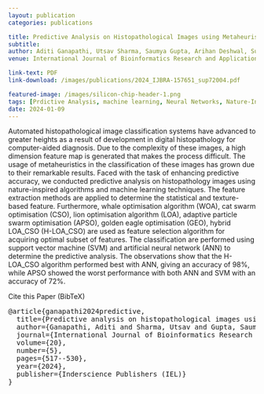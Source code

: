 ```yaml
---
layout: publication
categories: publications

title: Predictive Analysis on Histopathological Images using Metaheuristics and Machine Learning Methods
subtitle:  
author: Aditi Ganapathi, Utsav Sharma, Saumya Gupta, Arihan Deshwal, Surbhi Vijh and Sumit Kumar
venue: International Journal of Bioinformatics Research and Applications, Vol. 20, No. 5

link-text: PDF
link-download: /images/publications/2024_IJBRA-157651_sup72004.pdf

featured-image: /images/silicon-chip-header-1.png
tags: [Prdictive Analysis, machine learning, Neural Networks, Nature-Inspired Meta Heuristic Algorithms]
date: 2024-01-09
---
```


Automated histopathological image classification systems have advanced to greater heights as a result of development in digital histopathology for computer-aided diagnosis. Due to the complexity of these images, a high dimension feature map is generated that makes the process difficult. The usage of metaheuristics in the classification of these images has grown due to their remarkable results. Faced with the task of enhancing predictive accuracy, we conducted predictive analysis on histopathology images using nature-inspired algorithms and machine learning techniques. The feature extraction methods are applied to determine the statistical and texture-based feature. Furthermore, whale optimisation algorithm (WOA), cat swarm optimisation (CSO), lion optimisation algorithm (LOA), adaptive particle swarm optimisation (APSO), golden eagle optimisation (GEO), hybrid LOA_CSO (H-LOA_CSO) are used as feature selection algorithm for acquiring optimal subset of features. The classification are performed using support vector machine (SVM) and artificial
neural network (ANN) to determine the predictive analysis. The observations show that the H-LOA_CSO algorithm performed best with ANN, giving an accuracy of 98%, while APSO showed the worst performance with both ANN and SVM with an accuracy of 72%.

<div class="language-plaintext highlighter-rouge">
  Cite this Paper (BibTeX)
  <div class="highlight">
  <pre  style="overflow-x:hidden">
@article{ganapathi2024predictive,
  title={Predictive analysis on histopathological images using metaheuristics and machine learning method},
  author={Ganapathi, Aditi and Sharma, Utsav and Gupta, Saumya and Deshwal, Arihan and Vijh, Surbhi and Kumar, Sumit},
  journal={International Journal of Bioinformatics Research and Applications},
  volume={20},
  number={5},
  pages={517--530},
  year={2024},
  publisher={Inderscience Publishers (IEL)}
}</pre></div></div>
